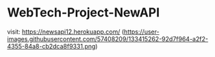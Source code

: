 # WebTech-Project-NewAPI
visit: https://newsapi12.herokuapp.com/
(https://user-images.githubusercontent.com/57408209/133415262-92d7f964-a2f2-4355-84a8-cb2dca8f9331.png)
